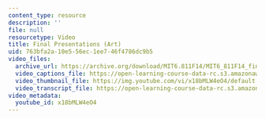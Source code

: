 ```yaml
---
content_type: resource
description: ''
file: null
resourcetype: Video
title: Final Presentations (Art)
uid: 763bfa2a-10e5-56ec-1ee7-46f4786dc9b5
video_files:
  archive_url: https://archive.org/download/MIT6.811F14/MIT6_811F14_final_presentations_300k.mp4
  video_captions_file: https://open-learning-course-data-rc.s3.amazonaws.com/6-811-principles-and-practice-of-assistive-technology-fall-2014/8c749cea89af5f12bbe3302e8ccebc2e_x18bMLW4eO4.vtt
  video_thumbnail_file: https://img.youtube.com/vi/x18bMLW4eO4/default.jpg
  video_transcript_file: https://open-learning-course-data-rc.s3.amazonaws.com/6-811-principles-and-practice-of-assistive-technology-fall-2014/bb5561637e65fe3b814233594390d53b_x18bMLW4eO4.pdf
video_metadata:
  youtube_id: x18bMLW4eO4
---
```

